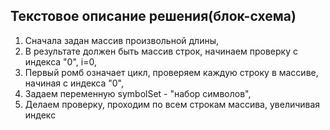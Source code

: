 ## Текстовое описание решения(блок-схема)

1) Сначала задан массив произвольной длины,
2) В результате должен быть массив строк, начинаем проверку с индекса "0", i=0,
3) Первый ромб означает цикл, проверяем каждую строку в массиве, начиная с индекса "0",
4) Задаем переменную  symbolSet - "набор символов",
5) Делаем проверку, проходим по всем строкам массива, увеличивая индекс